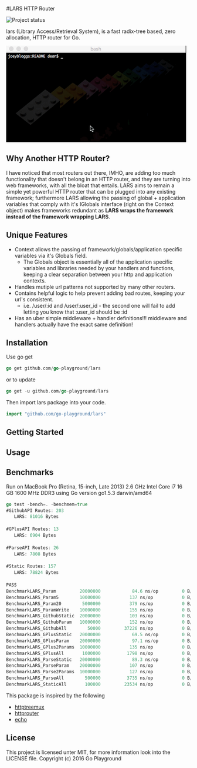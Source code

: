 #LARS HTTP Router

![Project status](http://img.shields.io/status/experimental.png?color=red)

lars (Library Access/Retrieval System), is a fast radix-tree based, zero allocation, HTTP router for Go.


![test gif](examples/README/test.gif)


Why Another HTTP Router?
------------------------
I have noticed that most routers out there, IMHO, are adding too much functionality that doesn't belong in an HTTP router, and they are turning into web frameworks, with all the bloat that entails. LARS aims to remain a simple yet powerful HTTP router that can be plugged into any existing framework; furthermore LARS allowing the passing of global + application variables that comply with it's IGlobals interface (right on the Context object) makes frameworks redundant as **LARS wraps the framework instead of the framework wrapping LARS**.<add link to an example here>

Unique Features 
--------------
* Context allows the passing of framework/globals/application specific variables via it's Globals field.
  * The Globals object is essentially all of the application specific variables and libraries needed by your handlers and functions, keeping a clear separation between your http and application contexts.
* Handles mutiple url patterns not supported by many other routers.
* Contains helpful logic to help prevent adding bad routes, keeping your url's consistent.
  * i.e. /user/:id and /user/:user_id - the second one will fail to add letting you know that :user_id should be :id
* Has an uber simple middleware + handler definitions!!! middleware and handlers actually have the exact same definition!



Installation
-----------

Use go get 

```go
go get github.com/go-playground/lars
``` 

or to update

```go
go get -u github.com/go-playground/lars
``` 

Then import lars package into your code.

```go
import "github.com/go-playground/lars"
``` 

Getting Started
----------------

Usage
------

Benchmarks
-----------
Run on MacBook Pro (Retina, 15-inch, Late 2013) 2.6 GHz Intel Core i7 16 GB 1600 MHz DDR3 using Go version go1.5.3 darwin/amd64


```go
go test -bench=. -benchmem=true
#GithubAPI Routes: 203
   LARS: 81016 Bytes

#GPlusAPI Routes: 13
   LARS: 6904 Bytes

#ParseAPI Routes: 26
   LARS: 7808 Bytes

#Static Routes: 157
   LARS: 78824 Bytes

PASS
BenchmarkLARS_Param       	20000000	        84.6 ns/op	       0 B/op	       0 allocs/op
BenchmarkLARS_Param5      	10000000	       137 ns/op	       0 B/op	       0 allocs/op
BenchmarkLARS_Param20     	 5000000	       379 ns/op	       0 B/op	       0 allocs/op
BenchmarkLARS_ParamWrite  	10000000	       155 ns/op	       0 B/op	       0 allocs/op
BenchmarkLARS_GithubStatic	20000000	       103 ns/op	       0 B/op	       0 allocs/op
BenchmarkLARS_GithubParam 	10000000	       152 ns/op	       0 B/op	       0 allocs/op
BenchmarkLARS_GithubAll   	   50000	     37226 ns/op	       0 B/op	       0 allocs/op
BenchmarkLARS_GPlusStatic 	20000000	        69.5 ns/op	       0 B/op	       0 allocs/op
BenchmarkLARS_GPlusParam  	20000000	        97.1 ns/op	       0 B/op	       0 allocs/op
BenchmarkLARS_GPlus2Params	10000000	       135 ns/op	       0 B/op	       0 allocs/op
BenchmarkLARS_GPlusAll    	 1000000	      1798 ns/op	       0 B/op	       0 allocs/op
BenchmarkLARS_ParseStatic 	20000000	        89.3 ns/op	       0 B/op	       0 allocs/op
BenchmarkLARS_ParseParam  	20000000	       107 ns/op	       0 B/op	       0 allocs/op
BenchmarkLARS_Parse2Params	10000000	       127 ns/op	       0 B/op	       0 allocs/op
BenchmarkLARS_ParseAll    	  500000	      3735 ns/op	       0 B/op	       0 allocs/op
BenchmarkLARS_StaticAll   	  100000	     23534 ns/op	       0 B/op	       0 allocs/op

```

This package is inspired by the following 
- [httptreemux](https://github.com/dimfeld/httptreemux)
- [httprouter](https://github.com/julienschmidt/httprouter)
- [echo](https://github.com/labstack/echo)

License 
--------
This project is licensed unter MIT, for more information look into the LICENSE file.
Copyright (c) 2016 Go Playground


